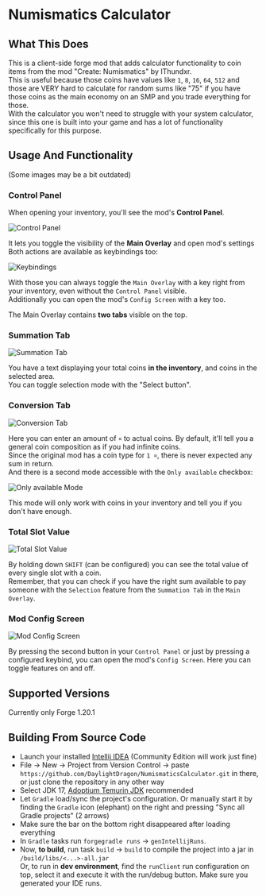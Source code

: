 # Numismatics Calculator

## What This Does

This is a client-side forge mod that adds calculator functionality to coin items from the mod "Create: Numismatics" by IThundxr.  
This is useful because those coins have values like `1`, `8`, `16`, `64`, `512` and those are VERY hard to calculate for random sums like "75" if you have those coins as the main economy on an SMP and you trade everything for those.  
With the calculator you won't need to struggle with your system calculator, since this one is built into your game and has a lot of functionality specifically for this purpose.  

## Usage And Functionality

(Some images may be a bit outdated)

### Control Panel

When opening your inventory, you'll see the mod's **Control Panel**.  

![Control Panel](images/controlPanel.png)

It lets you toggle the visibility of the **Main Overlay** and open mod's settings  
Both actions are available as keybindings too:

![Keybindings](images/keybindings.png)

With those you can always toggle the `Main Overlay` with a key right from your inventory, even without the `Control Panel` visible.  
Additionally you can open the mod's `Config Screen` with a key too.  
  
The Main Overlay contains **two tabs** visible on the top.  

### Summation Tab

![Summation Tab](images/sumMode.png)

You have a text displaying your total coins **in the inventory**, and coins in the selected area.  
You can toggle selection mode with the "Select button".  

### Conversion Tab

![Conversion Tab](images/conversionModeDefault.png)

Here you can enter an amount of `¤` to actual coins. By default, it'll tell you a general coin composition as if you had infinite coins.  
Since the original mod has a coin type for `1 ¤`, there is never expected any sum in return.  
And there is a second mode accessible with the `Only available` checkbox:

![Only available Mode](images/conversionModeAvailable.png)

This mode will only work with coins in your inventory and tell you if you don't have enough.

### Total Slot Value

![Total Slot Value](images/tooltip.png)

By holding down `SHIFT` (can be configured) you can see the total value of every single slot with a coin.  
Remember, that you can check if you have the right sum available to pay someone with the `Selection` feature from the `Summation Tab` in the `Main Overlay`.  

### Mod Config Screen

![Mod Config Screen](images/config.png)

By pressing the second button in your `Control Panel` or just by pressing a configured keybind, you can open the mod's `Config Screen`. Here you can toggle features on and off.  

## Supported Versions

Currently only Forge 1.20.1

## Building From Source Code

- Launch your installed [Intellij IDEA](https://www.jetbrains.com/idea/) (Community Edition will work just fine)  
- File -> New -> Project from Version Control -> paste `https://github.com/DaylightDragon/NumismaticsCalculator.git` in there, or just clone the repository in any other way  
- Select JDK 17, [Adoptium Temurin JDK](https://adoptium.net/temurin/releases?version=17&os=any&arch=any) recommended  
- Let `Gradle` load/sync the project's configuration. Or manually start it by finding the `Gradle` icon (elephant) on the right and pressing "Sync all Gradle projects" (2 arrows)  
- Make sure the bar on the bottom right disappeared after loading everything  
- In `Gradle` tasks run `forgegradle runs` -> `genIntellijRuns`.
- Now, **to build**, run task `build` -> `build` to compile the project into a jar in `/build/libs/<...>-all.jar`  
Or, to run in **dev environment**, find the `runClient` run configuration on top, select it and execute it with the run/debug button. Make sure you generated your IDE runs.  
